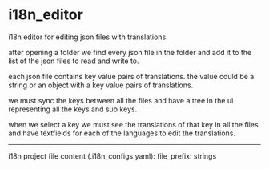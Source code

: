 # i18n_editor

i18n editor for editing json files with translations.

after opening a folder we find every json file in the folder and add it to the list of the json files to read and write to.

each json file contains key value pairs of translations.
the value could be a string or an object with a key value pairs of translations.

we must sync the keys between all the files and have a tree in the ui representing all the keys and sub keys.

when we select a key we must see the translations of that key in all the files and have textfields for each of the languages to edit the translations.

---
i18n project file content (.i18n_configs.yaml):
file_prefix: strings

